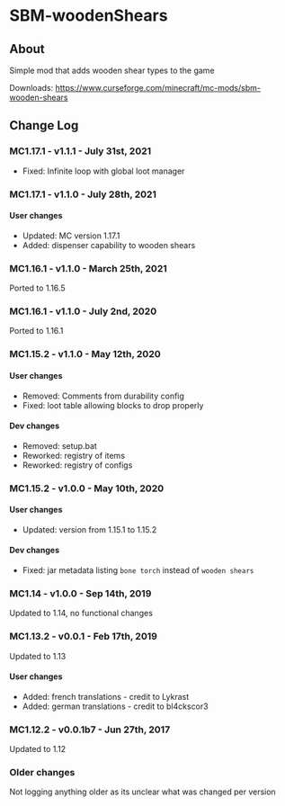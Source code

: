 # SBM-woodenShears

## About

Simple mod that adds wooden shear types to the game

Downloads: https://www.curseforge.com/minecraft/mc-mods/sbm-wooden-shears

## Change Log

### MC1.17.1 - v1.1.1 - July 31st, 2021

* Fixed: Infinite loop with global loot manager

### MC1.17.1 - v1.1.0 - July 28th, 2021

#### User changes

* Updated: MC version 1.17.1
* Added: dispenser capability to wooden shears

### MC1.16.1 - v1.1.0 - March 25th, 2021

Ported to 1.16.5

### MC1.16.1 - v1.1.0 - July 2nd, 2020

Ported to 1.16.1

### MC1.15.2 - v1.1.0 - May 12th, 2020

#### User changes

* Removed: Comments from durability config
* Fixed: loot table allowing blocks to drop properly

#### Dev changes

* Removed: setup.bat
* Reworked: registry of items
* Reworked: registry of configs

### MC1.15.2 - v1.0.0 - May 10th, 2020

#### User changes

* Updated: version from 1.15.1 to 1.15.2

#### Dev changes

* Fixed: jar metadata listing `bone torch` instead of `wooden shears`

### MC1.14 - v1.0.0 - Sep 14th, 2019

Updated to 1.14, no functional changes

### MC1.13.2 - v0.0.1 - Feb 17th, 2019

Updated to 1.13

#### User changes

* Added: french translations - credit to Lykrast
* Added: german translations - credit to bl4ckscor3

### MC1.12.2 - v0.0.1b7 - Jun 27th, 2017

Updated to 1.12

### Older changes

Not logging anything older as its unclear what was changed per version